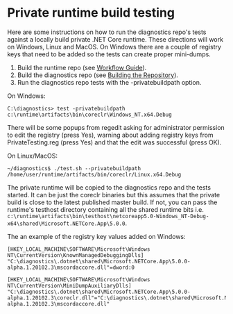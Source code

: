 Private runtime build testing
=============================

Here are some instructions on how to run the diagnostics repo's tests against a locally build private .NET Core runtime. These directions will work on Windows, Linux and MacOS. On Windows there are a couple of registry keys that need to be added so the tests can create proper mini-dumps.

1. Build the runtime repo (see [Workflow Guide](https://github.com/dotnet/runtime/blob/master/docs/workflow/README.md)).
2. Build the diagnostics repo (see [Building the Repository](../README.md)).
3. Run the diagnostics repo tests with the -privatebuildpath option.

On Windows:
```
C:\diagnostics> test -privatebuildpath c:\runtime\artifacts\bin\coreclr\Windows_NT.x64.Debug
```

There will be some popups from regedit asking for administrator permission to edit the registry (press Yes), warning about adding registry keys from PrivateTesting.reg (press Yes) and that the edit was successful (press OK).

On Linux/MacOS:
```
~/diagnostics$ ./test.sh --privatebuildpath /home/user/runtime/artifacts/bin/coreclr/Linux.x64.Debug
```
The private runtime will be copied to the diagnostics repo and the tests started. It can be just the coreclr binaries but this assumes that the private build is close to the latest published master build. If not, you can pass the runtime's testhost directory containing all the shared runtime bits i.e. `c:\runtime\artifacts\bin\testhost\netcoreapp5.0-Windows_NT-Debug-x64\shared\Microsoft.NETCore.App\5.0.0`.

The an example of the registry key values added on Windows:

```
[HKEY_LOCAL_MACHINE\SOFTWARE\Microsoft\Windows NT\CurrentVersion\KnownManagedDebuggingDlls]
"C:\diagnostics\.dotnet\shared\Microsoft.NETCore.App\5.0.0-alpha.1.20102.3\mscordaccore.dll"=dword:0

[HKEY_LOCAL_MACHINE\SOFTWARE\Microsoft\Windows NT\CurrentVersion\MiniDumpAuxiliaryDlls]
"C:\diagnostics\.dotnet\shared\Microsoft.NETCore.App\5.0.0-alpha.1.20102.3\coreclr.dll"="C:\diagnostics\.dotnet\shared\Microsoft.NETCore.App\5.0.0-alpha.1.20102.3\mscordaccore.dll"
```